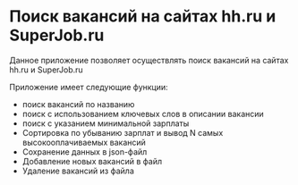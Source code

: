 # Поиск вакансий на сайтах hh.ru и SuperJob.ru

Данное приложение позволяет осуществлять поиск вакансий на сайтах hh.ru и SuperJob.ru

Приложение имеет следующие функции:
- поиск вакансий по названию
- поиск с использованием ключевых слов в описании вакансии
- поиск с указанием минимальной зарплаты
- Сортировка по убыванию зарплат и вывод N самых высокооплачиваемых вакансий
- Сохранение данных в json-файл
- Добавление новых вакансий в файл
- Удаление вакансий из файла

